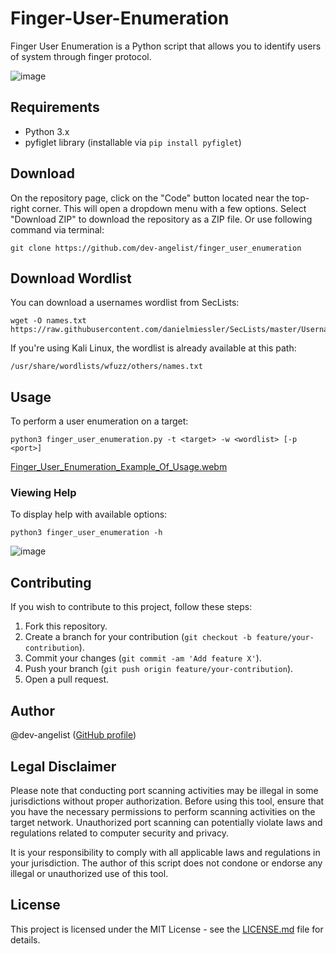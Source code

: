 # Finger-User-Enumeration
Finger User Enumeration is a Python script that allows you to identify users of system through finger protocol.

![image](https://github.com/user-attachments/assets/0869c753-9b99-4977-a216-bdd81264d5ea)

## Requirements

- Python 3.x
- pyfiglet library (installable via `pip install pyfiglet`)

## Download

On the repository page, click on the "Code" button located near the top-right corner. This will open a dropdown menu with a few options. Select "Download ZIP" to download the repository as a ZIP file. Or use following command via terminal:

```
git clone https://github.com/dev-angelist/finger_user_enumeration
```

## Download Wordlist

You can download a usernames wordlist from SecLists:

```
wget -O names.txt https://raw.githubusercontent.com/danielmiessler/SecLists/master/Usernames/Names/names.txt
```     

If you're using Kali Linux, the wordlist is already available at this path:
        
```
/usr/share/wordlists/wfuzz/others/names.txt
```
## Usage

To perform a user enumeration on a target:

```
python3 finger_user_enumeration.py -t <target> -w <wordlist> [-p <port>]
```
[Finger_User_Enumeration_Example_Of_Usage.webm](https://github.com/user-attachments/assets/6303cd83-3864-4370-99ea-72474706d656)

### Viewing Help

To display help with available options:

```
python3 finger_user_enumeration -h
```
![image](https://github.com/user-attachments/assets/11c60711-0d1e-4914-9a61-f5fe2b5a8dfd)

## Contributing

If you wish to contribute to this project, follow these steps:

1. Fork this repository.
2. Create a branch for your contribution (`git checkout -b feature/your-contribution`).
3. Commit your changes (`git commit -am 'Add feature X'`).
4. Push your branch (`git push origin feature/your-contribution`).
5. Open a pull request.

## Author

@dev-angelist ([GitHub profile](https://github.com/dev-angelist)) 

## Legal Disclaimer

Please note that conducting port scanning activities may be illegal in some jurisdictions without proper authorization. Before using this tool, ensure that you have the necessary permissions to perform scanning activities on the target network. Unauthorized port scanning can potentially violate laws and regulations related to computer security and privacy.

It is your responsibility to comply with all applicable laws and regulations in your jurisdiction. The author of this script does not condone or endorse any illegal or unauthorized use of this tool.

## License

This project is licensed under the MIT License - see the [LICENSE.md](LICENSE.md) file for details.
